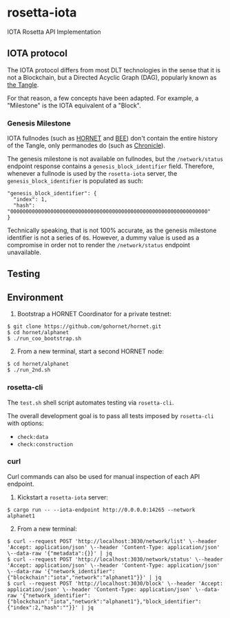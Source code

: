 # rosetta-iota
IOTA Rosetta API Implementation

## IOTA protocol
The IOTA protocol differs from most DLT technologies in the sense that it is not a Blockchain, but a Directed Acyclic Graph (DAG), popularly known as [the Tangle](https://assets.ctfassets.net/r1dr6vzfxhev/2t4uxvsIqk0EUau6g2sw0g/45eae33637ca92f85dd9f4a3a218e1ec/iota1_4_3.pdf).

For that reason, a few concepts have been adapted. For example, a "Milestone" is the IOTA equivalent of a "Block".

### Genesis Milestone
IOTA fullnodes (such as [HORNET](https://github.com/gohornet/hornet.git) and [BEE](https://github.com/iotaledger/bee.git)) don't contain the entire history of the Tangle, only permanodes do (such as [Chronicle](https://github.com/iotaledger/chronicle.rs/tree/main/chronicle-node)).

The genesis milestone is not available on fullnodes, but the `/network/status` endpoint response contains a `genesis_block_identifier` field. Therefore, whenever a fullnode is used by the `rosetta-iota` server, the `genesis_block_identifier` is populated as such:
```
"genesis_block_identifier": {
  "index": 1,
  "hash": "0000000000000000000000000000000000000000000000000000000000000000"
}
```

Technically speaking, that is not 100% accurate, as the genesis milestone identifier is not a series of `0`s. However, a dummy value is used as a compromise in order not to render the `/network/status` endpoint unavailable.

## Testing

## Environment

1. Bootstrap a HORNET Coordinator for a private testnet:
```
$ git clone https://github.com/gohornet/hornet.git
$ cd hornet/alphanet
$ ./run_coo_bootstrap.sh
``` 

2. From a new terminal, start a second HORNET node:
```
$ cd hornet/alphanet
$ ./run_2nd.sh
```

### rosetta-cli

The `test.sh` shell script automates testing via `rosetta-cli`.

The overall development goal is to pass all tests imposed by `rosetta-cli` with options:
- `check:data`
- `check:construction`

### curl

Curl commands can also be used for manual inspection of each API endpoint.

1. Kickstart a `rosetta-iota` server:
```
$ cargo run -- --iota-endpoint http://0.0.0.0:14265 --network alphanet1
```

2. From a new terminal:
```
$ curl --request POST 'http://localhost:3030/network/list' \--header 'Accept: application/json' \--header 'Content-Type: application/json' \--data-raw '{"metadata":{}}' | jq
$ curl --request POST 'http://localhost:3030/network/status' \--header 'Accept: application/json' \--header 'Content-Type: application/json' \--data-raw '{"network_identifier":{"blockchain":"iota","network":"alphanet1"}}' | jq
$ curl --request POST 'http://localhost:3030/block' \--header 'Accept: application/json' \--header 'Content-Type: application/json' \--data-raw '{"network_identifier":{"blockchain":"iota","network":"alphanet1"},"block_identifier":{"index":2,"hash":""}}' | jq
```
